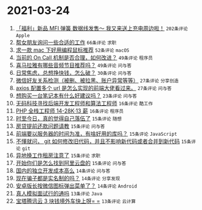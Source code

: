 # 2021-03-24

1. [「福利」新品 MFI 弹簧 数据线发售～ 我又来送上充电周边啦！](https://www.v2ex.com/t/764624) `202条评论` `Apple`
1. [帮女朋友询问一些合适的工作](https://www.v2ex.com/t/764478) `66条评论` `求职`
1. [求一款 mac 下好用编程鼠标推荐](https://www.v2ex.com/t/764509) `52条评论` `macOS`
1. [当前的 On Call 机制是否合理，如何改进？](https://www.v2ex.com/t/764466) `49条评论` `程序员`
1. [喜马拉雅有哪些音频节目推荐吗？](https://www.v2ex.com/t/764483) `49条评论` `问与答`
1. [日常焦虑，总想挣快钱，怎么破？](https://www.v2ex.com/t/764652) `30条评论` `问与答`
1. [微信好友关系检测（被删、被拉黑、账户异常等等）](https://www.v2ex.com/t/764563) `27条评论` `分享创造`
1. [axios 配置多个 url 是怎么实现的前端大佬看过来。](https://www.v2ex.com/t/764524) `27条评论` `问与答`
1. [想购买一台笔记本有什么好建议吗？](https://www.v2ex.com/t/764465) `23条评论` `问与答`
1. [无码科技寻找后端开发工程师和算法工程师](https://www.v2ex.com/t/764662) `16条评论` `酷工作`
1. [PHP 全栈工程师 14-28K·13 薪](https://www.v2ex.com/t/764601) `16条评论` `程序员`
1. [时至今日，真的觉得自己落伍了](https://www.v2ex.com/t/764683) `15条评论` `随想`
1. [房贷提前还款问题请教](https://www.v2ex.com/t/764658) `15条评论` `问与答`
1. [前端要以服务器的时间为准，有啥好用的库吗？](https://www.v2ex.com/t/764592) `15条评论` `JavaScript`
1. [不懂就问， git 如何修改旧代码，并且不影响新代码或者合并到新代码](https://www.v2ex.com/t/764574) `15条评论` `git`
1. [异地换工作租房注意了](https://www.v2ex.com/t/764547) `15条评论` `求职`
1. [开始你们是怎么找到阿里云盘的](https://www.v2ex.com/t/764470) `15条评论` `问与答`
1. [国内的独立开发成本高么](https://www.v2ex.com/t/764639) `14条评论` `问与答`
1. [现在骗子都是实名制的吗？](https://www.v2ex.com/t/764618) `14条评论` `分享发现`
1. [安卓版长按微信图标弹出菜单了？](https://www.v2ex.com/t/764504) `14条评论` `Android`
1. [真人模拟面试行的通吗](https://www.v2ex.com/t/764545) `13条评论` `Java`
1. [宝塔腾讯云 3 块钱境外车快上呀= =](https://www.v2ex.com/t/764519) `13条评论` `云计算`
